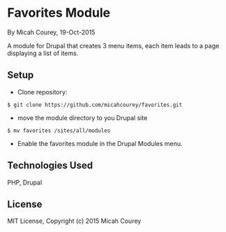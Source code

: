 Favorites Module
================

By Micah Courey, 19-Oct-2015

A module for Drupal that creates 3 menu items, each item leads to a page displaying a list of items.

Setup
----------
* Clone repository:
```console
$ git clone https://github.com/micahcourey/favorites.git
```
* move the module directory to you Drupal site
```console
$ mv favorites /sites/all/modules
```
* Enable the favorites module in the Drupal Modules menu.

Technologies Used
----------
PHP, Drupal

License
----------
MIT License, Copyright (c) 2015 Micah Courey
